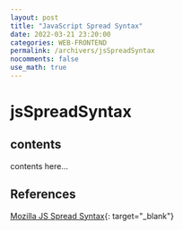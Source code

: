 ```yaml
---
layout: post
title: "JavaScript Spread Syntax"
date: 2022-03-21 23:20:00
categories: WEB-FRONTEND
permalink: /archivers/jsSpreadSyntax
nocomments: false
use_math: true
---
```


# jsSpreadSyntax

## contents

contents here...

## References

[Mozilla JS Spread Syntax](https://developer.mozilla.org/en-US/docs/Web/JavaScaript/Reference/Operators/Spread_syntax){: target="\_blank"}
